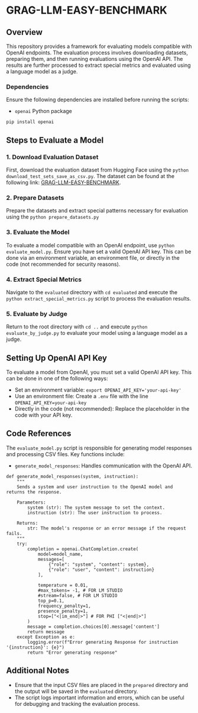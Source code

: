 # GRAG-LLM-EASY-BENCHMARK

## Overview

This repository provides a framework for evaluating models compatible with OpenAI endpoints. The evaluation process involves downloading datasets, preparing them, and then running evaluations using the OpenAI API. The results are further processed to extract special metrics and evaluated using a language model as a judge.

### Dependencies

Ensure the following dependencies are installed before running the scripts:

- `openai` Python package

`pip install openai`

## Steps to Evaluate a Model

### 1. Download Evaluation Dataset

First, download the evaluation dataset from Hugging Face using the `python download_test_sets_save_as_csv.py`. The dataset can be found at the following link: [GRAG-LLM-EASY-BENCHMARK](https://huggingface.co/datasets/avemio/GRAG-LLM-EASY-BENCHMARK).

### 2. Prepare Datasets

Prepare the datasets and extract special patterns necessary for evaluation using the `python prepare_datasets.py`

### 3. Evaluate the Model

To evaluate a model compatible with an OpenAI endpoint, use `python evaluate_model.py`. Ensure you have set a valid OpenAI API key. This can be done via an environment variable, an environment file, or directly in the code (not recommended for security reasons).

### 4. Extract Special Metrics

Navigate to the `evaluated` directory with `cd evaluated` and execute the `python extract_special_metrics.py` script to process the evaluation results.

### 5. Evaluate by Judge

Return to the root directory with `cd ..` and execute `python evaluate_by_judge.py` to evaluate your model using a language model as a judge.

## Setting Up OpenAI API Key

To evaluate a model from OpenAI, you must set a valid OpenAI API key. This can be done in one of the following ways:

- Set an environment variable: `export OPENAI_API_KEY='your-api-key'`
- Use an environment file: Create a `.env` file with the line `OPENAI_API_KEY=your-api-key`
- Directly in the code (not recommended): Replace the placeholder in the code with your API key.

## Code References

The `evaluate_model.py` script is responsible for generating model responses and processing CSV files. Key functions include:
- `generate_model_responses`: Handles communication with the OpenAI API.

``` 
def generate_model_responses(system, instruction):
    """
    Sends a system and user instruction to the OpenAI model and returns the response.

    Parameters:
        system (str): The system message to set the context.
        instruction (str): The user instruction to process.

    Returns:
        str: The model's response or an error message if the request fails.
    """
    try:
        completion = openai.ChatCompletion.create(
            model=model_name,
            messages=[
                {"role": "system", "content": system},
                {"role": "user", "content": instruction}
            ],
            
            temperature = 0.01,
            #max_tokens= -1, # FOR LM STUDIO 
            #stream=false, # FOR LM STUDIO 
            top_p=0.1,
            frequency_penalty=1,
            presence_penalty=1,
            stop=["<|im_end|>"] # FOR PHI ["<|end|>"]
        )
        message = completion.choices[0].message['content']
        return message
    except Exception as e:
        logging.error(f"Error generating Response for instruction '{instruction}': {e}")
        return "Error generating response"
```


## Additional Notes

- Ensure that the input CSV files are placed in the `prepared` directory and the output will be saved in the `evaluated` directory.
- The script logs important information and errors, which can be useful for debugging and tracking the evaluation process.
